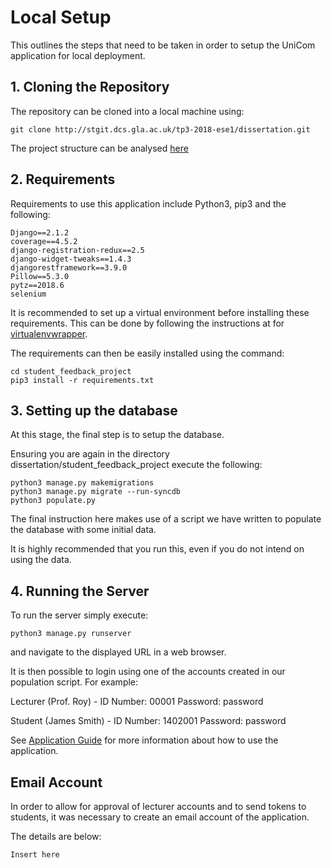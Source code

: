 # Local Setup

This outlines the steps that need to be taken in order to setup the UniCom application for local deployment.

## 1. Cloning the Repository
The repository can be cloned into a local machine using:

```
git clone http://stgit.dcs.gla.ac.uk/tp3-2018-ese1/dissertation.git
```

The project structure can be analysed [here](docs/program-docs/project/Structure.md)

## 2. Requirements
Requirements to use this application include Python3, pip3 and the following:

```
Django==2.1.2
coverage==4.5.2
django-registration-redux==2.5
django-widget-tweaks==1.4.3
djangorestframework==3.9.0
Pillow==5.3.0
pytz==2018.6
selenium
```

It is recommended to set up a virtual environment before installing these requirements. This can be done by following the instructions at for [virtualenvwrapper](https://virtualenvwrapper.readthedocs.io/en/latest/).

The requirements can then be easily installed using the command:

```
cd student_feedback_project
pip3 install -r requirements.txt
```

## 3. Setting up the database
At this stage, the final step is to setup the database.

Ensuring you are again in the directory dissertation/student_feedback_project execute the following:

```
python3 manage.py makemigrations
python3 manage.py migrate --run-syncdb
python3 populate.py
```

The final instruction here makes use of a script we have written to populate the database with some initial data.

It is highly recommended that you run this, even if you do not intend on using the data.

## 4. Running the Server
To run the server simply execute:

```
python3 manage.py runserver
```

and navigate to the displayed URL in a web browser.

It is then possible to login using one of the accounts created in our population script. For example:

Lecturer (Prof. Roy) - ID Number: 00001 Password: password

Student (James Smith) - ID Number: 1402001 Password: password

See [Application Guide](docs/program-docs/general/Guide.md) for more information about how to use the application.

## Email Account
In order to allow for approval of lecturer accounts and to send tokens to students, it was necessary to create an email account of the application.

The details are below:

```
Insert here
```
